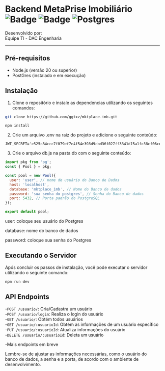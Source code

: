 # Backend MetaPrise Imobiliário ![Badge](https://img.shields.io/badge/Node.js-43853D?style=for-the-badge&logo=node.js&logoColor=white) ![Badge](	https://img.shields.io/badge/JavaScript-F7DF1E?style=for-the-badge&logo=javascript&logoColor=black) ![Postgres](https://img.shields.io/badge/postgres-%23316192.svg?style=for-the-badge&logo=postgresql&logoColor=white)

Desenvolvido por:  
Equipe TI - DAC Engenharia  

---

## Pré-requisitos

- Node.js (versão 20 ou superior) 
- PostGres (instalado e em execução)

## Instalação

1. Clone o repositório e instale as dependencias utilizando os seguintes comandos:

```bash
git clone https://github.com/ggtxz/mktplace-imb.git

npm install
```

2. Crie um arquivo .env na raiz do projeto e adicione o seguinte conteúdo:
```plaintext
JWT_SECRET='e525c84ccc7f079ef7e4f54e398d9cbd36f027ff3341d15a1fc38cf06cda428ab70002d437582277e31248fb950468e34cfa3a7010004c63f6f677241018c2f3'
``` 

3. Crie o arquivo db.js na pasta db com o seguinte conteúdo:
```js
import pkg from 'pg';
const { Pool } = pkg;

const pool = new Pool({
  user: 'user', // nome de usuário do Banco de Dados
  host: 'localhost', 
  database: 'mktplace_imb', // Nome do Banco de dados
  password: 'sua senha do postgres', // Senha do Banco de dados
  port: 5432, // Porta padrão do PostgreSQL
});

export default pool;
```
user: coloque seu usuário do Postgres

database: nome do banco de dados

password: coloque sua senha do Postgres

## Executando o Servidor
Após concluir os passos de instalação, você pode executar o servidor utilizando o seguinte comando:
```bash
npm run dev
```

## API Endpoints

-`POST /usuario/`: Cria/Cadastra um usuário  
-`POST /usuario/login`: Realiza o login do usuário  
-`GET /usuario/`: Obtém todos usuários  
-`GET /usuario/:usuarioId`: Obtém as informações de um usuário específico  
-`PUT /usuario/:usuarioId`: Atualiza informações do usuário  
-`DELETE /usuario/:usuarioId`: Deleta um usuário  

-Mais endpoints em breve

Lembre-se de ajustar as informações necessárias, como o usuário do banco de dados, a senha e a porta, de acordo com o ambiente de desenvolvimento.
